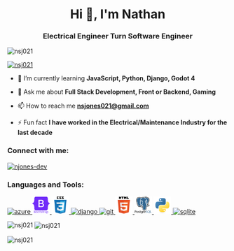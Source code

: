 <h1 align="center">Hi 👋, I'm Nathan</h1>
<h3 align="center">Electrical Engineer Turn Software Engineer</h3>

<p align="left"> <img src="https://komarev.com/ghpvc/?username=nsj021&label=Profile%20views&color=0e75b6&style=flat" alt="nsj021" /> </p>

<p align="left"> <a href="https://github.com/ryo-ma/github-profile-trophy"><img src="https://github-profile-trophy.vercel.app/?username=nsj021" alt="nsj021" /></a> </p>

- 🌱 I’m currently learning **JavaScript, Python, Django, Godot 4**

- 💬 Ask me about **Full Stack Development, Front or Backend, Gaming**

- 📫 How to reach me **nsjones021@gmail.com**

- ⚡ Fun fact **I have worked in the Electrical/Maintenance Industry for the last decade**

<h3 align="left">Connect with me:</h3>
<p align="left">
<a href="https://linkedin.com/in/njones-dev" target="blank"><img align="center" src="https://raw.githubusercontent.com/rahuldkjain/github-profile-readme-generator/master/src/images/icons/Social/linked-in-alt.svg" alt="njones-dev" height="30" width="40" /></a>
</p>

<h3 align="left">Languages and Tools:</h3>
<p align="left"> <a href="https://azure.microsoft.com/en-in/" target="_blank" rel="noreferrer"> <img src="https://www.vectorlogo.zone/logos/microsoft_azure/microsoft_azure-icon.svg" alt="azure" width="40" height="40"/> </a> <a href="https://getbootstrap.com" target="_blank" rel="noreferrer"> <img src="https://raw.githubusercontent.com/devicons/devicon/master/icons/bootstrap/bootstrap-plain-wordmark.svg" alt="bootstrap" width="40" height="40"/> </a> <a href="https://www.w3schools.com/css/" target="_blank" rel="noreferrer"> <img src="https://raw.githubusercontent.com/devicons/devicon/master/icons/css3/css3-original-wordmark.svg" alt="css3" width="40" height="40"/> </a> <a href="https://www.djangoproject.com/" target="_blank" rel="noreferrer"> <img src="https://cdn.worldvectorlogo.com/logos/django.svg" alt="django" width="40" height="40"/> </a> <a href="https://git-scm.com/" target="_blank" rel="noreferrer"> <img src="https://www.vectorlogo.zone/logos/git-scm/git-scm-icon.svg" alt="git" width="40" height="40"/> </a> <a href="https://www.w3.org/html/" target="_blank" rel="noreferrer"> <img src="https://raw.githubusercontent.com/devicons/devicon/master/icons/html5/html5-original-wordmark.svg" alt="html5" width="40" height="40"/> </a> <a href="https://www.postgresql.org" target="_blank" rel="noreferrer"> <img src="https://raw.githubusercontent.com/devicons/devicon/master/icons/postgresql/postgresql-original-wordmark.svg" alt="postgresql" width="40" height="40"/> </a> <a href="https://www.python.org" target="_blank" rel="noreferrer"> <img src="https://raw.githubusercontent.com/devicons/devicon/master/icons/python/python-original.svg" alt="python" width="40" height="40"/> </a> <a href="https://www.sqlite.org/" target="_blank" rel="noreferrer"> <img src="https://www.vectorlogo.zone/logos/sqlite/sqlite-icon.svg" alt="sqlite" width="40" height="40"/> </a> </p>

<p><img align="left" src="https://github-readme-stats.vercel.app/api/top-langs?username=nsj021&show_icons=true&locale=en&layout=compact" alt="nsj021" /></p>

<p>&nbsp;<img align="center" src="https://github-readme-stats.vercel.app/api?username=nsj021&show_icons=true&locale=en" alt="nsj021" /></p>

<p><img align="center" src="https://github-readme-streak-stats.herokuapp.com/?user=nsj021&" alt="nsj021" /></p>

